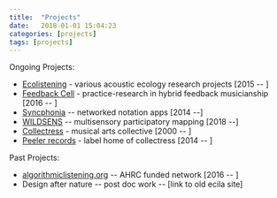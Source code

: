 ```yaml
---
title:  "Projects"
date:   2018-01-01 15:04:23
categories: [projects]
tags: [projects]
---
```



Ongoing Projects:
- [Ecolistening](http://ecolistening.org/) - various acoustic ecology research projects [2015 -- ]
- [Feedback Cell](http://feedbackcell.info/) - practice-research in hybrid feedback musicianship [2016 -- ]
- [Syncphonia](http://syncphonia.co.uk/) -- networked notation apps [2014 --]
- [WILDSENS](https://arcticresearch.wordpress.com/category/blogs-from-the-field/wildsens-mapping-the-wild/) --  multisensory participatory mapping [2018 --]
- [Collectress](http://collectress.co.uk/) - musical arts collective [2000 -- ]
- [Peeler records](https://peelerrecords.bandcamp.com/) - label home of collectress [2014 -- ]


Past Projects:
- [algorithmiclistening.org](http://algorithmiclistening.org/) -- AHRC funded network [2016 -- ]
- Design after nature -- post doc work -- [link to old ecila site]
